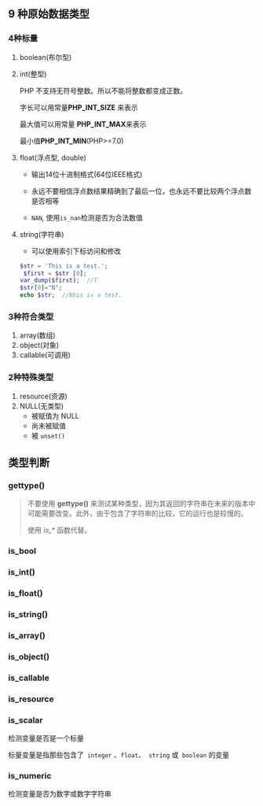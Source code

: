 ## 9 种原始数据类型

### 4种标量

1. boolean(布尔型)

2. int(整型)

   PHP 不支持无符号整数。所以不能将整数都变成正数。

   字长可以用常量**PHP_INT_SIZE** 来表示 

    最大值可以用常量 **PHP_INT_MAX**来表示

   最小值**PHP_INT_MIN**(PHP>=7.0)

3. float(浮点型, double)

   - 输出14位十进制格式(64位IEEE格式)

   - 永远不要相信浮点数结果精确到了最后一位，也永远不要比较两个浮点数是否相等

   - `NAN`,  使用`is_nan`检测是否为合法数值

4. string(字符串)

   - 可以使用索引下标访问和修改

   ```php
   $str = 'This is a test.';
    $first = $str [0];
   var_dump($first);  //T
   $str[0]="N";
   echo $str;  //Nhis is a test.
   ```


### 3种符合类型

1. array(数组)
2. object(对象)
3. callable(可调用)

### 2种特殊类型

1. resource(资源)
2. NULL(无类型)
   - 被赋值为 NULL 
   - 尚未被赋值
   - 被 `unset()`

## 类型判断

### gettype()

> 不要使用 **gettype()** 来测试某种类型，因为其返回的字符串在未来的版本中可能需要改变。此外，由于包含了字符串的比较，它的运行也是较慢的。
>
> 使用 *is_\** 函数代替。



### is_bool

### is_int()

### is_float()

###  is_string()

### is_array()

### is_object() 

### is_callable 

### is_resource

### is_scalar

检测变量是否是一个标量

标量变量是指那些包含了` integer` 、` float `、` string`  或` boolean` 的变量

### is_numeric

检测变量是否为数字或数字字符串

